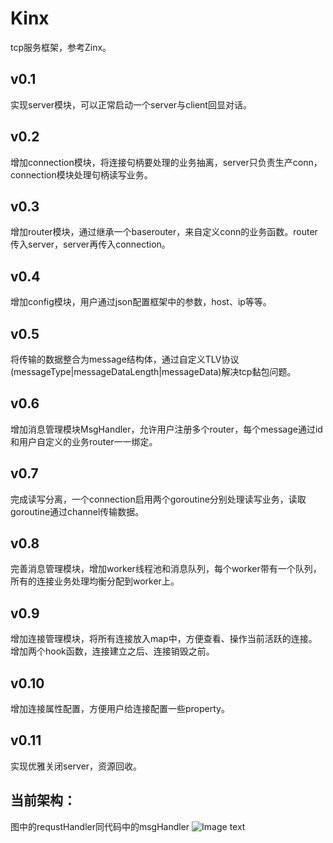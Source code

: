 # Kinx
tcp服务框架，参考Zinx。

## v0.1
实现server模块，可以正常启动一个server与client回显对话。

## v0.2
增加connection模块，将连接句柄要处理的业务抽离，server只负责生产conn，connection模块处理句柄读写业务。

## v0.3
增加router模块，通过继承一个baserouter，来自定义conn的业务函数。router传入server，server再传入connection。

## v0.4
增加config模块，用户通过json配置框架中的参数，host、ip等等。

## v0.5
将传输的数据整合为message结构体，通过自定义TLV协议(messageType|messageDataLength|messageData)解决tcp黏包问题。

## v0.6
增加消息管理模块MsgHandler，允许用户注册多个router，每个message通过id和用户自定义的业务router一一绑定。

## v0.7

完成读写分离，一个connection启用两个goroutine分别处理读写业务，读取goroutine通过channel传输数据。

## v0.8
完善消息管理模块，增加worker线程池和消息队列，每个worker带有一个队列，所有的连接业务处理均衡分配到worker上。

## v0.9
增加连接管理模块，将所有连接放入map中，方便查看、操作当前活跃的连接。增加两个hook函数，连接建立之后、连接销毁之前。

## v0.10
增加连接属性配置，方便用户给连接配置一些property。

## v0.11
实现优雅关闭server，资源回收。

## 当前架构：
图中的requstHandler同代码中的msgHandler
![Image text](https://ksir-oss.oss-cn-beijing.aliyuncs.com/github/kinx/Kinx0.10.png)

